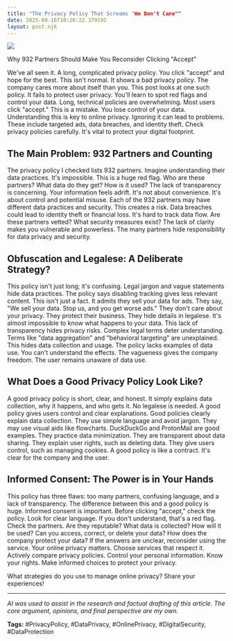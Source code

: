 ```yaml
---
title: "The Privacy Policy That Screams "We Don't Care""
date: 2025-09-16T10:26:22.379192
layout: post.njk
---
```


![](/images/the-privacy-policy-that-screams-we-dont-care_img.png)

Why 932 Partners Should Make You Reconsider Clicking "Accept"

We've all seen it.  A long, complicated privacy policy. You click "accept" and hope for the best. This isn't normal.  It shows a bad privacy policy. The company cares more about itself than you. This post looks at one such policy. It fails to protect user privacy.  You'll learn to spot red flags and control your data.  Long, technical policies are overwhelming.  Most users click "accept." This is a mistake. You lose control of your data.  Understanding this is key to online privacy. Ignoring it can lead to problems. These include targeted ads, data breaches, and identity theft.  Check privacy policies carefully.  It's vital to protect your digital footprint.


## The Main Problem: 932 Partners and Counting

The privacy policy I checked lists 932 partners.  Imagine understanding their data practices. It's impossible. This is a huge red flag. Who are these partners? What data do they get? How is it used?  The lack of transparency is concerning. Your information feels adrift. It's not about convenience. It's about control and potential misuse.  Each of the 932 partners may have different data practices and security. This creates a risk. Data breaches could lead to identity theft or financial loss.  It's hard to track data flow.  Are these partners vetted?  What security measures exist? The lack of clarity makes you vulnerable and powerless.  The many partners hide responsibility for data privacy and security.


## Obfuscation and Legalese: A Deliberate Strategy?

This policy isn't just long; it's confusing. Legal jargon and vague statements hide data practices.  The policy says disabling tracking gives less relevant content. This isn't just a fact.  It admits they sell your data for ads. They say, "We sell your data. Stop us, and you get worse ads." They don't care about your privacy. They protect their business.  They hide details in legalese. It's almost impossible to know what happens to your data. This lack of transparency hides privacy risks. Complex legal terms deter understanding. Terms like "data aggregation" and "behavioral targeting" are unexplained.  This hides data collection and usage.  The policy lacks examples of data use. You can't understand the effects. The vagueness gives the company freedom.  The user remains unaware of data use.


## What Does a Good Privacy Policy Look Like?

A good privacy policy is short, clear, and honest. It simply explains data collection, why it happens, and who gets it.  No legalese is needed. A good policy gives users control and clear explanations.  Good policies clearly explain data collection. They use simple language and avoid jargon. They may use visual aids like flowcharts. DuckDuckGo and ProtonMail are good examples. They practice data minimization. They are transparent about data sharing. They explain user rights, such as deleting data.  They give users control, such as managing cookies.  A good policy is like a contract.  It's clear for the company and the user.


## Informed Consent: The Power is in Your Hands

This policy has three flaws: too many partners, confusing language, and a lack of transparency.  The difference between this and a good policy is huge.  Informed consent is important. Before clicking "accept," check the policy. Look for clear language. If you don't understand, that's a red flag. Check the partners. Are they reputable? What data is collected? How will it be used?  Can you access, correct, or delete your data? How does the company protect your data? If the answers are unclear, reconsider using the service. Your online privacy matters. Choose services that respect it.  Actively compare privacy policies. Control your personal information. Know your rights. Make informed choices to protect your privacy.

What strategies do you use to manage online privacy? Share your experiences!


---

*AI was used to assist in the research and factual drafting of this article. The core argument, opinions, and final perspective are my own.*

**Tags:** #PrivacyPolicy, #DataPrivacy, #OnlinePrivacy, #DigitalSecurity, #DataProtection
